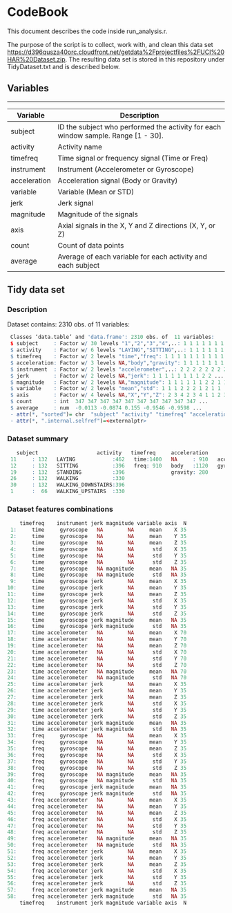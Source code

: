 # CodeBook

This document describes the code inside run_analysis.r.

The purpose of the script is to collect, work with, and clean this data set https://d396qusza40orc.cloudfront.net/getdata%2Fprojectfiles%2FUCI%20HAR%20Dataset.zip. 
The resulting data set is stored in this repository under TidyDataset.txt and is described below.

## Variables

------------------------------

Variable         | Description
-----------------|------------
subject          | ID the subject who performed the activity for each window sample. Range [1 - 30].
activity         | Activity name
timefreq         | Time signal or frequency signal (Time or Freq)
instrument       | Instrument (Accelerometer or Gyroscope)
acceleration     | Acceleration signal (Body or Gravity)
variable         | Variable (Mean or STD)
jerk             | Jerk signal
magnitude        | Magnitude of the signals
axis             | Axial signals in the X, Y and Z directions (X, Y, or Z)
count            | Count of data points
average          | Average of each variable for each activity and each subject

## Tidy data set

### Description
Dataset contains:	2310 obs. of  11 variables:

```r
 Classes ‘data.table’ and 'data.frame':	2310 obs. of  11 variables:
 $ subject     : Factor w/ 30 levels "1","2","3","4",..: 1 1 1 1 1 1 1 1 1 1 ...
 $ activity    : Factor w/ 6 levels "LAYING","SITTING",..: 1 1 1 1 1 1 1 1 1 1 ...
 $ timefreq    : Factor w/ 2 levels "time","freq": 1 1 1 1 1 1 1 1 1 1 ...
 $ acceleration: Factor w/ 3 levels NA,"body","gravity": 1 1 1 1 1 1 1 1 1 1 ...
 $ instrument  : Factor w/ 2 levels "accelerometer",..: 2 2 2 2 2 2 2 2 2 2 ...
 $ jerk        : Factor w/ 2 levels NA,"jerk": 1 1 1 1 1 1 1 1 2 2 ...
 $ magnitude   : Factor w/ 2 levels NA,"magnitude": 1 1 1 1 1 1 2 2 1 1 ...
 $ variable    : Factor w/ 2 levels "mean","std": 1 1 1 2 2 2 1 2 1 1 ...
 $ axis        : Factor w/ 4 levels NA,"X","Y","Z": 2 3 4 2 3 4 1 1 2 3 ...
 $ count       : int  347 347 347 347 347 347 347 347 347 347 ...
 $ average     : num  -0.0113 -0.0874 0.155 -0.9546 -0.9598 ...
 - attr(*, "sorted")= chr  "subject" "activity" "timefreq" "acceleration" ...
 - attr(*, ".internal.selfref")=<externalptr> 
```

### Dataset summary

```r
   subject                   activity   timefreq     acceleration          instrument     jerk          magnitude    variable    axis         count          average       
 11     : 132   LAYING            :462   time:1400   NA     : 910   accelerometer:1400   NA  :1400   NA       :1680   mean:1155   NA:630   Min.   :  3.0   Min.   :-0.9941  
 12     : 132   SITTING           :396   freq: 910   body   :1120   gyroscope    : 910   jerk: 910   magnitude: 630   std :1155   X :560   1st Qu.:276.0   1st Qu.:-0.9632  
 19     : 132   STANDING          :396               gravity: 280                                                                 Y :560   Median :323.0   Median :-0.4623  
 26     : 132   WALKING           :330                                                                                            Z :560   Mean   :294.3   Mean   :-0.5084  
 30     : 132   WALKING_DOWNSTAIRS:396                                                                                                     3rd Qu.:366.0   3rd Qu.:-0.1038  
 1      :  66   WALKING_UPSTAIRS  :330                                                                                                     Max.   :409.0   Max.   : 0.9620
```

 ### Dataset features combinations
 
```r
    timefreq    instrument jerk magnitude variable axis  N
 1:     time     gyroscope   NA        NA     mean    X 35
 2:     time     gyroscope   NA        NA     mean    Y 35
 3:     time     gyroscope   NA        NA     mean    Z 35
 4:     time     gyroscope   NA        NA      std    X 35
 5:     time     gyroscope   NA        NA      std    Y 35
 6:     time     gyroscope   NA        NA      std    Z 35
 7:     time     gyroscope   NA magnitude     mean   NA 35
 8:     time     gyroscope   NA magnitude      std   NA 35
 9:     time     gyroscope jerk        NA     mean    X 35
10:     time     gyroscope jerk        NA     mean    Y 35
11:     time     gyroscope jerk        NA     mean    Z 35
12:     time     gyroscope jerk        NA      std    X 35
13:     time     gyroscope jerk        NA      std    Y 35
14:     time     gyroscope jerk        NA      std    Z 35
15:     time     gyroscope jerk magnitude     mean   NA 35
16:     time     gyroscope jerk magnitude      std   NA 35
17:     time accelerometer   NA        NA     mean    X 70
18:     time accelerometer   NA        NA     mean    Y 70
19:     time accelerometer   NA        NA     mean    Z 70
20:     time accelerometer   NA        NA      std    X 70
21:     time accelerometer   NA        NA      std    Y 70
22:     time accelerometer   NA        NA      std    Z 70
23:     time accelerometer   NA magnitude     mean   NA 70
24:     time accelerometer   NA magnitude      std   NA 70
25:     time accelerometer jerk        NA     mean    X 35
26:     time accelerometer jerk        NA     mean    Y 35
27:     time accelerometer jerk        NA     mean    Z 35
28:     time accelerometer jerk        NA      std    X 35
29:     time accelerometer jerk        NA      std    Y 35
30:     time accelerometer jerk        NA      std    Z 35
31:     time accelerometer jerk magnitude     mean   NA 35
32:     time accelerometer jerk magnitude      std   NA 35
33:     freq     gyroscope   NA        NA     mean    X 35
34:     freq     gyroscope   NA        NA     mean    Y 35
35:     freq     gyroscope   NA        NA     mean    Z 35
36:     freq     gyroscope   NA        NA      std    X 35
37:     freq     gyroscope   NA        NA      std    Y 35
38:     freq     gyroscope   NA        NA      std    Z 35
39:     freq     gyroscope   NA magnitude     mean   NA 35
40:     freq     gyroscope   NA magnitude      std   NA 35
41:     freq     gyroscope jerk magnitude     mean   NA 35
42:     freq     gyroscope jerk magnitude      std   NA 35
43:     freq accelerometer   NA        NA     mean    X 35
44:     freq accelerometer   NA        NA     mean    Y 35
45:     freq accelerometer   NA        NA     mean    Z 35
46:     freq accelerometer   NA        NA      std    X 35
47:     freq accelerometer   NA        NA      std    Y 35
48:     freq accelerometer   NA        NA      std    Z 35
49:     freq accelerometer   NA magnitude     mean   NA 35
50:     freq accelerometer   NA magnitude      std   NA 35
51:     freq accelerometer jerk        NA     mean    X 35
52:     freq accelerometer jerk        NA     mean    Y 35
53:     freq accelerometer jerk        NA     mean    Z 35
54:     freq accelerometer jerk        NA      std    X 35
55:     freq accelerometer jerk        NA      std    Y 35
56:     freq accelerometer jerk        NA      std    Z 35
57:     freq accelerometer jerk magnitude     mean   NA 35
58:     freq accelerometer jerk magnitude      std   NA 35
    timefreq    instrument jerk magnitude variable axis  N
```
